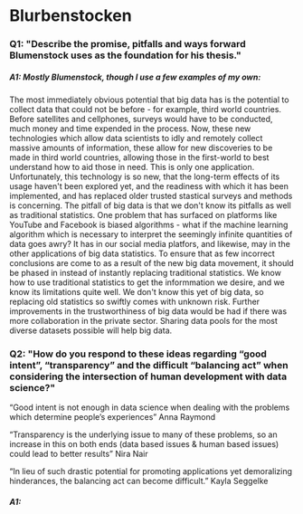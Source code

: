 # Blurbenstocken

### Q1: "Describe the promise, pitfalls and ways forward Blumenstock uses as the foundation for his thesis."

##### A1: Mostly Blumenstock, though I use a few examples of my own:
  The most immediately obvious potential that big data has is the potential to collect data that could not be before - for example, third world countries. Before satellites and cellphones, surveys would have to be conducted, much money and time expended in the process. Now, these new technologies which allow data scientists to idly and remotely collect massive amounts of information, these allow for new discoveries to be made in third world countries, allowing those in the first-world to best understand how to aid those in need. This is only one application.
  Unfortunately, this technology is so new, that the long-term effects of its usage haven't been explored yet, and the readiness with which it has been implemented, and has replaced older trusted stastical surveys and methods is concerning. The pitfall of big data is that we don't know its pitfalls as well as traditional statistics. One problem that has surfaced on platforms like YouTube and Facebook is biased algorithms - what if the machine learning algorithm which is necessary to interpret the seemingly infinite quantities of data goes awry? It has in our social media platfors, and likewise, may in the other applications of big data statistics. 
  To ensure that as few incorrect conclusions are come to as a result of the new big data movement, it should be phased in instead of instantly replacing traditional statistics. We know how to use traditional statistics to get the informmation we desire, and we know its limitations quite well. We don't know this yet of big data, so replacing old statistics so swiftly comes with unknown risk. Further improvements in the trustworthiness of big data would be had if there was more collaboration in the private sector. Sharing data pools for the most diverse datasets possible will help big data. 

### Q2: "How do you respond to these ideas regarding “good intent”, “transparency” and the difficult “balancing act” when considering the intersection of human development with data science?"

“Good intent is not enough in data science when dealing with the problems which determine people’s experiences” Anna Raymond

“Transparency is the underlying issue to many of these problems, so an increase in this on both ends (data based issues & human based issues) could lead to better results” Nira Nair

“In lieu of such drastic potential for promoting applications yet demoralizing hinderances, the balancing act can become difficult.” Kayla Seggelke

##### A1: 
